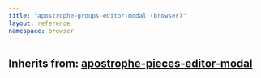 ```yaml
---
title: "apostrophe-groups-editor-modal (browser)"
layout: reference
namespace: browser
---
```

## Inherits from: [apostrophe-pieces-editor-modal](../apostrophe-pieces/browser-apostrophe-pieces-editor-modal.html)

